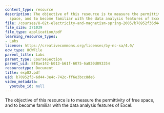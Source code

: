 ```yaml
---
content_type: resource
description: The objective of this resource is to measure the permittivity of free
  space, and to become familiar with the data analysis features of Excel.
file: /courses/8-02t-electricity-and-magnetism-spring-2005/b70952f36d443e4c742cff6e3bcc8de6_exp02.pdf
file_size: 371039
file_type: application/pdf
learning_resource_types:
- Labs
license: https://creativecommons.org/licenses/by-nc-sa/4.0/
ocw_type: OCWFile
parent_title: Labs
parent_type: CourseSection
parent_uid: 8f8ae142-b013-b61f-6075-6a830d093354
resourcetype: Document
title: exp02.pdf
uid: b70952f3-6d44-3e4c-742c-ff6e3bcc8de6
video_metadata:
  youtube_id: null
---
```

The objective of this resource is to measure the permittivity of free space, and to become familiar with the data analysis features of Excel.